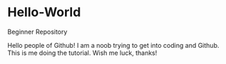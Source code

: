 # Hello-World
Beginner Repository

Hello people of Github!
I am a noob trying to get into coding and Github. This is me doing the tutorial. 
Wish me luck, thanks!
